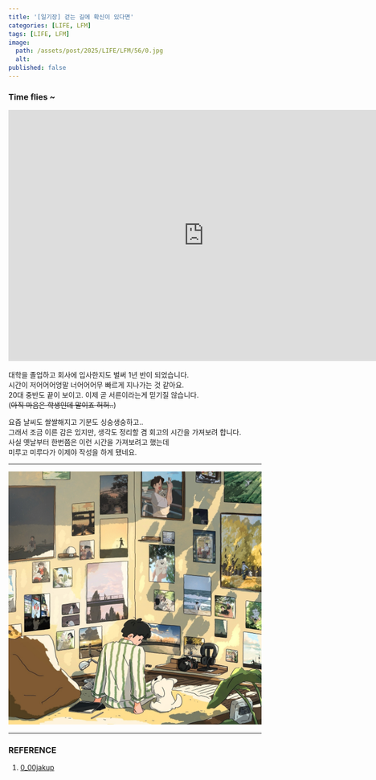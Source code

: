 ```yaml
---
title: '[일기장] 걷는 길에 확신이 있다면'
categories: [LIFE, LFM]
tags: [LIFE, LFM]
image:
  path: /assets/post/2025/LIFE/LFM/56/0.jpg
  alt: 
published: false
---
```


### Time flies ~

<iframe width="777" height="500"
    src="https://www.youtube.com/embed/B8gm6XXcexE"
    title="YouTube video player"
    frameborder="0"
    allow="accelerometer; autoplay; clipboard-write; encrypted-media; gyroscope; picture-in-picture"
    allowfullscreen>
</iframe>


대학을 졸업하고 회사에 입사한지도 벌써 1년 반이 되었습니다.  
시간이 저어어어엉말 너어어어무 빠르게 지나가는 것 같아요.  
20대 중반도 끝이 보이고. 이제 곧 서른이라는게 믿기질 않습니다.  
(~~아직 마음은 학생인데 말이죠 허허..~~)

요즘 날씨도 쌀쌀해지고 기분도 싱숭생숭하고..  
그래서 조금 이른 감은 있지만, 생각도 정리할 겸 회고의 시간을 가져보려 합니다.  
사실 옛날부터 한번쯤은 이런 시간을 가져보려고 했는데  
미루고 미루다가 이제야 작성을 하게 됐네요.  





---



<img src='assets/post/2025/LIFE/LFM/56/0.jpg' width=777 alt=''>


---

### REFERENCE

1. [0_00jakup](https://www.instagram.com/p/DEPLbBgTvc7)